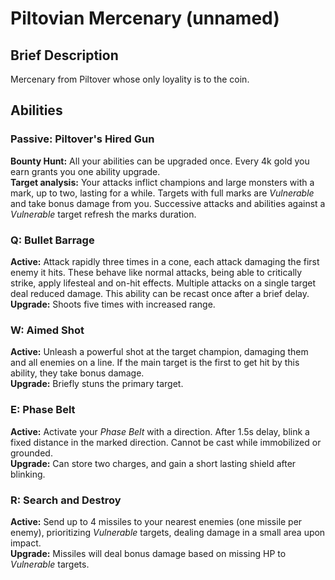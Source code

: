 # Piltovian Mercenary (unnamed)

## Brief Description
Mercenary from Piltover whose only loyality is to the coin.

## Abilities

### Passive: Piltover's Hired Gun
**Bounty Hunt:** All your abilities can be upgraded once. Every 4k gold you earn grants you one ability upgrade.  
**Target analysis:** Your attacks inflict champions and large monsters with a mark, up to two, lasting for a while.
Targets with full marks are *Vulnerable* and take bonus damage from you.
Successive attacks and abilities against a *Vulnerable* target refresh the marks duration.

### Q: Bullet Barrage
**Active:** Attack rapidly three times in a cone, each attack damaging the first enemy it hits.
These behave like normal attacks, being able to critically strike, apply lifesteal and on-hit effects.
Multiple attacks on a single target deal reduced damage.
This ability can be recast once after a brief delay.  
**Upgrade:** Shoots five times with increased range.  

### W: Aimed Shot
**Active:** Unleash a powerful shot at the target champion, damaging them and all enemies on a line.
If the main target is the first to get hit by this ability, they take bonus damage.  
**Upgrade:**  Briefly stuns the primary target.

### E: Phase Belt
**Active:** Activate your *Phase Belt* with a direction.
After 1.5s delay, blink a fixed distance in the marked direction. Cannot be cast while immobilized or grounded.  
**Upgrade:** Can store two charges, and gain a short lasting shield after blinking.

### R: Search and Destroy
**Active:** Send up to 4 missiles to your nearest enemies (one missile per enemy), prioritizing *Vulnerable* targets, dealing damage in a small area upon impact.  
**Upgrade:** Missiles will deal bonus damage based on missing HP to *Vulnerable* targets.
